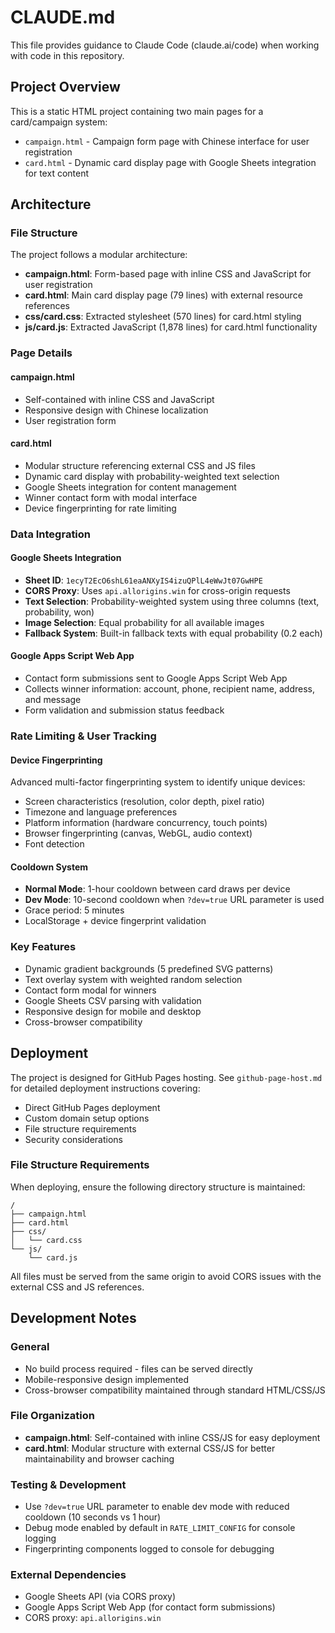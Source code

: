 # CLAUDE.md

This file provides guidance to Claude Code (claude.ai/code) when working with code in this repository.

## Project Overview

This is a static HTML project containing two main pages for a card/campaign system:

- `campaign.html` - Campaign form page with Chinese interface for user registration
- `card.html` - Dynamic card display page with Google Sheets integration for text content

## Architecture

### File Structure
The project follows a modular architecture:

- **campaign.html**: Form-based page with inline CSS and JavaScript for user registration
- **card.html**: Main card display page (79 lines) with external resource references
- **css/card.css**: Extracted stylesheet (570 lines) for card.html styling
- **js/card.js**: Extracted JavaScript (1,878 lines) for card.html functionality

### Page Details

#### campaign.html
- Self-contained with inline CSS and JavaScript
- Responsive design with Chinese localization
- User registration form

#### card.html
- Modular structure referencing external CSS and JS files
- Dynamic card display with probability-weighted text selection
- Google Sheets integration for content management
- Winner contact form with modal interface
- Device fingerprinting for rate limiting

### Data Integration

#### Google Sheets Integration
- **Sheet ID**: `1ecyT2EcO6shL61eaANXyIS4izuQPlL4eWwJt07GwHPE`
- **CORS Proxy**: Uses `api.allorigins.win` for cross-origin requests
- **Text Selection**: Probability-weighted system using three columns (text, probability, won)
- **Image Selection**: Equal probability for all available images
- **Fallback System**: Built-in fallback texts with equal probability (0.2 each)

#### Google Apps Script Web App
- Contact form submissions sent to Google Apps Script Web App
- Collects winner information: account, phone, recipient name, address, and message
- Form validation and submission status feedback

### Rate Limiting & User Tracking

#### Device Fingerprinting
Advanced multi-factor fingerprinting system to identify unique devices:
- Screen characteristics (resolution, color depth, pixel ratio)
- Timezone and language preferences
- Platform information (hardware concurrency, touch points)
- Browser fingerprinting (canvas, WebGL, audio context)
- Font detection

#### Cooldown System
- **Normal Mode**: 1-hour cooldown between card draws per device
- **Dev Mode**: 10-second cooldown when `?dev=true` URL parameter is used
- Grace period: 5 minutes
- LocalStorage + device fingerprint validation

### Key Features
- Dynamic gradient backgrounds (5 predefined SVG patterns)
- Text overlay system with weighted random selection
- Contact form modal for winners
- Google Sheets CSV parsing with validation
- Responsive design for mobile and desktop
- Cross-browser compatibility

## Deployment

The project is designed for GitHub Pages hosting. See `github-page-host.md` for detailed deployment instructions covering:

- Direct GitHub Pages deployment
- Custom domain setup options
- File structure requirements
- Security considerations

### File Structure Requirements
When deploying, ensure the following directory structure is maintained:
```
/
├── campaign.html
├── card.html
├── css/
│   └── card.css
└── js/
    └── card.js
```

All files must be served from the same origin to avoid CORS issues with the external CSS and JS references.

## Development Notes

### General
- No build process required - files can be served directly
- Mobile-responsive design implemented
- Cross-browser compatibility maintained through standard HTML/CSS/JS

### File Organization
- **campaign.html**: Self-contained with inline CSS/JS for easy deployment
- **card.html**: Modular structure with external CSS/JS for better maintainability and browser caching

### Testing & Development
- Use `?dev=true` URL parameter to enable dev mode with reduced cooldown (10 seconds vs 1 hour)
- Debug mode enabled by default in `RATE_LIMIT_CONFIG` for console logging
- Fingerprinting components logged to console for debugging

### External Dependencies
- Google Sheets API (via CORS proxy)
- Google Apps Script Web App (for contact form submissions)
- CORS proxy: `api.allorigins.win`